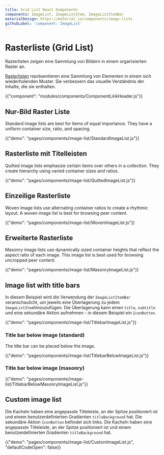 ```yaml
---
title: Grid List React Komponente
components: ImageList, ImageListItem, ImageListItemBar
materialDesign: https://material.io/components/image-lists
githubLabel: 'component: ImageList'
---
```


# Rasterliste (Grid List)

<p class="description">Rasterlisten zeigen eine Sammlung von Bildern in einem organisierten Raster an.</p>

[Rasterlisten](https://material.io/design/components/image-lists.html) repräsentieren eine Sammlung von Elementen in einem sich wiederholenden Muster. Sie verbessern das visuelle Verständnis der Inhalte, die sie enthalten.

{{"component": "modules/components/ComponentLinkHeader.js"}}

## Nur-Bild Raster Liste

Standard image lists are best for items of equal importance. They have a uniform container size, ratio, and spacing.

{{"demo": "pages/components/image-list/StandardImageList.js"}}

## Rasterliste mit Titelleisten

Quilted image lists emphasize certain items over others in a collection. They create hierarchy using varied container sizes and ratios.

{{"demo": "pages/components/image-list/QuiltedImageList.js"}}

## Einzeilige Rasterliste

Woven image lists use alternating container ratios to create a rhythmic layout. A woven image list is best for browsing peer content.

{{"demo": "pages/components/image-list/WovenImageList.js"}}

## Erweiterte Rasterliste

Masonry image lists use dynamically sized container heights that reflect the aspect ratio of each image. This image list is best used for browsing uncropped peer content.

{{"demo": "pages/components/image-list/MasonryImageList.js"}}

## Image list with title bars

In diesem Beispiel wird die Verwendung der `ImageListItemBar` veranschaulicht, um jeweils eine Überlagerung zu jedem `ImageListItem`hinzuzufügen. Die Überlagerung kann einen `title`, `subtitle` und eine sekundäre Aktion aufnehmen - in diesem Beispiel ein `IconButton`.

{{"demo": "pages/components/image-list/TitlebarImageList.js"}}

### Title bar below image (standard)

The title bar can be placed below the image.

{{"demo": "pages/components/image-list/TitlebarBelowImageList.js"}}

### Title bar below image (masonry)

{{"demo": "pages/components/image-list/TitlebarBelowMasonryImageList.js"}}

## Custom image list

Die Kacheln haben eine angepasste Titleleiste, an der Spitze positioniert ist und einem benutzerdefinierten Gradienten `titleBackground` hat. Die sekundäre Aktion `IconButton` befindet sich links. Die Kacheln haben eine angepasste Titleleiste, an der Spitze positioniert ist und einem benutzerdefinierten Gradienten `titleBackground` hat.

{{"demo": "pages/components/image-list/CustomImageList.js", "defaultCodeOpen": false}}